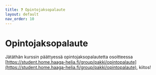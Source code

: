 ```yaml
---
title: ❓ Opintojaksopalaute
layout: default
nav_order: 10
---
```


# Opintojaksopalaute

Jätäthän kurssin päättyessä opintojaksopalautetta osoitteessa [https://student.home.haaga-helia.fi/group/pakki/opintopalaute](https://student.home.haaga-helia.fi/group/pakki/opintopalaute), kiitos!
